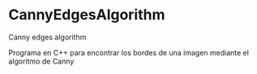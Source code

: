 # CannyEdgesAlgorithm
Canny edges algorithm

Programa en C++ para encontrar los bordes de una imagen mediante el algoritmo de Canny
